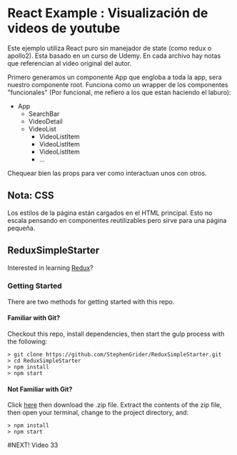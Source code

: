# React Example :  Visualización de videos de youtube

Este ejemplo utiliza React puro sin manejador de state (como redux o apollo2). Esta basado en un curso de Udemy. En cada archivo hay notas que referencian al video original del autor.

Primero generamos un componente App que engloba a toda la app, sera nuestro componente root.
Funciona como un wrapper de los componentes "funcionales" (Por funcional, me refiero a los que estan haciendo el laburo):
* App
    * SearchBar
    * VideoDetail
    * VideoList
        * VideoListItem
        * VideoListItem
        * VideoListItem
        * ...

Chequear bien las props para ver como interactuan unos con otros. 

## Nota: CSS
Los estilos de la página están cargados en el HTML principal. Esto no escala pensando en componentes reutilizables pero sirve para una página pequeña.

## ReduxSimpleStarter

Interested in learning [Redux](https://www.udemy.com/react-redux/)?

### Getting Started

There are two methods for getting started with this repo.

#### Familiar with Git?
Checkout this repo, install dependencies, then start the gulp process with the following:

```
> git clone https://github.com/StephenGrider/ReduxSimpleStarter.git
> cd ReduxSimpleStarter
> npm install
> npm start
```

#### Not Familiar with Git?
Click [here](https://github.com/StephenGrider/ReactStarter/releases) then download the .zip file.  Extract the contents of the zip file, then open your terminal, change to the project directory, and:

```
> npm install
> npm start
```

#NEXT!
Video 33
